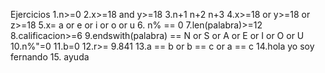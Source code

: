 Ejercicios
1.n>=0
2.x>=18 and y>=18
3.n+1 n+2 n+3
4.x>=18 or y>=18 or z>=18
5.x= a or e or i or o or u
6. n% == 0 
7.len(palabra)>=12
8.calificacion>=6
9.endswith(palabra) == N or S or A or E or I or O or U
10.n%"=0
11.b=0 
12.r>= 9.841
13.a == b or b == c or a == c
14.hola yo soy fernando
15. ayuda
